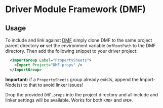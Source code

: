 # Driver Module Framework (DMF)

## Usage

To include and link against [DMF](https://github.com/microsoft/DMF) simply clone DMF to the same project parent directory **or** set the environment variable `DmfRootPath` to the DMF directory. Then add the following snippet to your driver project:

```xml
  <ImportGroup Label="PropertySheets">
    <Import Project="DMF.props" />
  </ImportGroup>
```

**Important:** if a `PropertySheets` group already exists, append the Import-Node(s) to that to avoid linker issues!

Drop the provided `DMF.props` into the project directory and all include and linker settings will be available. Works for both `KMDF` and `UMDF`.
